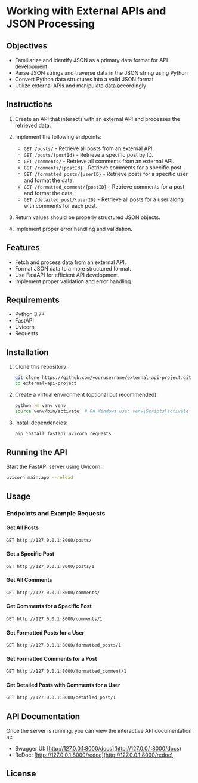 # Working with External APIs and JSON Processing

## Objectives
- Familiarize and identify JSON as a primary data format for API development
- Parse JSON strings and traverse data in the JSON string using Python
- Convert Python data structures into a valid JSON format
- Utilize external APIs and manipulate data accordingly

## Instructions
1. Create an API that interacts with an external API and processes the retrieved data.
2. Implement the following endpoints:
   - `GET /posts/` - Retrieve all posts from an external API.
   - `GET /posts/{postId}` - Retrieve a specific post by ID.
   - `GET /comments/` - Retrieve all comments from an external API.
   - `GET /comments/{postId}` - Retrieve comments for a specific post.
   - `GET /formatted_posts/{userID}` - Retrieve posts for a specific user and format the data.
   - `GET /formatted_comment/{postID}` - Retrieve comments for a post and format the data.
   - `GET /detailed_post/{userID}` - Retrieve all posts for a user along with comments for each post.

3. Return values should be properly structured JSON objects.
4. Implement proper error handling and validation.

## Features
- Fetch and process data from an external API.
- Format JSON data to a more structured format.
- Use FastAPI for efficient API development.
- Implement proper validation and error handling.

## Requirements
- Python 3.7+
- FastAPI
- Uvicorn
- Requests

## Installation

1. Clone this repository:
   ```sh
   git clone https://github.com/yourusername/external-api-project.git
   cd external-api-project
   ```

2. Create a virtual environment (optional but recommended):
   ```sh
   python -m venv venv
   source venv/bin/activate  # On Windows use: venv\Scripts\activate
   ```

3. Install dependencies:
   ```sh
   pip install fastapi uvicorn requests
   ```

## Running the API
Start the FastAPI server using Uvicorn:
```sh
uvicorn main:app --reload
```

## Usage
### Endpoints and Example Requests

#### Get All Posts
```sh
GET http://127.0.0.1:8000/posts/
```

#### Get a Specific Post
```sh
GET http://127.0.0.1:8000/posts/1
```

#### Get All Comments
```sh
GET http://127.0.0.1:8000/comments/
```

#### Get Comments for a Specific Post
```sh
GET http://127.0.0.1:8000/comments/1
```

#### Get Formatted Posts for a User
```sh
GET http://127.0.0.1:8000/formatted_posts/1
```

#### Get Formatted Comments for a Post
```sh
GET http://127.0.0.1:8000/formatted_comment/1
```

#### Get Detailed Posts with Comments for a User
```sh
GET http://127.0.0.1:8000/detailed_post/1
```

## API Documentation
Once the server is running, you can view the interactive API documentation at:
- Swagger UI: [http://127.0.0.1:8000/docs](http://127.0.0.1:8000/docs)
- ReDoc: [http://127.0.0.1:8000/redoc](http://127.0.0.1:8000/redoc)

## License
